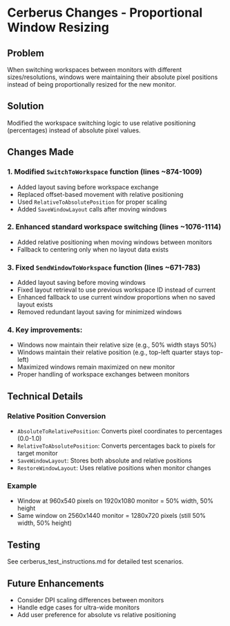 # Cerberus Changes - Proportional Window Resizing

## Problem
When switching workspaces between monitors with different sizes/resolutions, windows were maintaining their absolute pixel positions instead of being proportionally resized for the new monitor.

## Solution
Modified the workspace switching logic to use relative positioning (percentages) instead of absolute pixel values.

## Changes Made

### 1. Modified `SwitchToWorkspace` function (lines ~874-1009)
- Added layout saving before workspace exchange
- Replaced offset-based movement with relative positioning
- Used `RelativeToAbsolutePosition` for proper scaling
- Added `SaveWindowLayout` calls after moving windows

### 2. Enhanced standard workspace switching (lines ~1076-1114)  
- Added relative positioning when moving windows between monitors
- Fallback to centering only when no layout data exists

### 3. Fixed `SendWindowToWorkspace` function (lines ~671-783)
- Added layout saving before moving windows
- Fixed layout retrieval to use previous workspace ID instead of current
- Enhanced fallback to use current window proportions when no saved layout exists
- Removed redundant layout saving for minimized windows

### 4. Key improvements:
- Windows now maintain their relative size (e.g., 50% width stays 50%)
- Windows maintain their relative position (e.g., top-left quarter stays top-left)
- Maximized windows remain maximized on new monitor
- Proper handling of workspace exchanges between monitors

## Technical Details

### Relative Position Conversion
- `AbsoluteToRelativePosition`: Converts pixel coordinates to percentages (0.0-1.0)
- `RelativeToAbsolutePosition`: Converts percentages back to pixels for target monitor
- `SaveWindowLayout`: Stores both absolute and relative positions
- `RestoreWindowLayout`: Uses relative positions when monitor changes

### Example
- Window at 960x540 pixels on 1920x1080 monitor = 50% width, 50% height
- Same window on 2560x1440 monitor = 1280x720 pixels (still 50% width, 50% height)

## Testing
See cerberus_test_instructions.md for detailed test scenarios.

## Future Enhancements
- Consider DPI scaling differences between monitors
- Handle edge cases for ultra-wide monitors
- Add user preference for absolute vs relative positioning